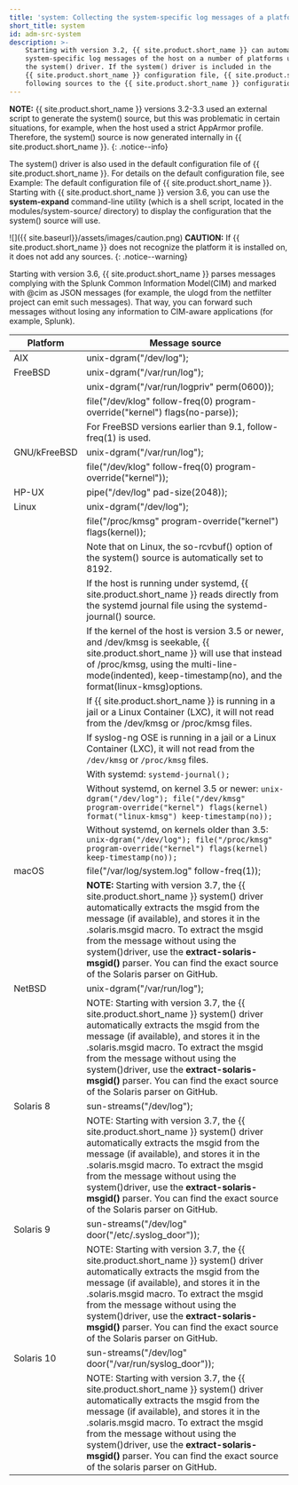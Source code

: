 ```yaml
---
title: 'system: Collecting the system-specific log messages of a platform'
short_title: system
id: adm-src-system
description: >-
    Starting with version 3.2, {{ site.product.short_name }} can automatically collect the
    system-specific log messages of the host on a number of platforms using
    the system() driver. If the system() driver is included in the
    {{ site.product.short_name }} configuration file, {{ site.product.short_name }} automatically adds the
    following sources to the {{ site.product.short_name }} configuration.
---
```


**NOTE:** {{ site.product.short_name }} versions 3.2-3.3 used an external script to generate
the system() source, but this was problematic in certain situations, for
example, when the host used a strict AppArmor profile. Therefore, the
system() source is now generated internally in {{ site.product.short_name }}.
{: .notice--info}

The system() driver is also used in the default configuration file of
{{ site.product.short_name }}. For details on the default configuration file, see
Example: The default configuration file of {{ site.product.short_name }}. Starting with {{ site.product.short_name }} version 3.6, you can use the **system-expand**
command-line utility (which is a shell script, located in the
modules/system-source/ directory) to display the configuration that the
system() source will use.

![]({{ site.baseurl}}/assets/images/caution.png) **CAUTION:**
If {{ site.product.short_name }} does not recognize the platform it is installed on, it does not
add any sources.
{: .notice--warning}

Starting with version 3.6, {{ site.product.short_name }} parses messages complying with
the Splunk Common Information Model(CIM)
and marked with @cim as JSON messages (for example, the ulogd from the
netfilter project can emit such messages). That way, you can forward
such messages without losing any information to CIM-aware applications
(for example, Splunk).

| Platform     | Message source                                       |
|---|---|
| AIX          |     unix-dgram("/dev/log");                          |
| FreeBSD      |     unix-dgram("/var/run/log");                      |
|              |     unix-dgram("/var/run/logpriv" perm(0600));       |
|              |     file("/dev/klog" follow-freq(0) program-override("kernel") flags(no-parse)); |
|              | For FreeBSD versions earlier than 9.1, follow-freq(1) is used.                              |
| GNU/kFreeBSD |     unix-dgram("/var/run/log");                      |
|              |     file("/dev/klog" follow-freq(0) program-override("kernel")); |
| HP-UX        |     pipe("/dev/log" pad-size(2048));                 |
| Linux        |     unix-dgram("/dev/log");                          |
|              |     file("/proc/kmsg" program-override("kernel") flags(kernel)); |
|              | Note that on Linux, the so-rcvbuf() option of the system() source is automatically set to 8192.        |
|              | If the host is running under systemd, {{ site.product.short_name }} reads directly from the systemd journal file using the systemd-journal() source.                        |
|              | If the kernel of the host is version 3.5 or newer, and /dev/kmsg is seekable, {{ site.product.short_name }} will use that instead of /proc/kmsg, using the multi-line-mode(indented), keep-timestamp(no), and the format(linux-kmsg)options.                      |
|              | If {{ site.product.short_name }} is running in a jail or a Linux Container (LXC), it will not read from the /dev/kmsg or /proc/kmsg files.                                 |
|              |If syslog-ng OSE is running in a jail or a Linux Container (LXC), it will not read from the `/dev/kmsg` or `/proc/kmsg` files.
|              |With systemd: `systemd-journal();`
|              |Without systemd, on kernel 3.5 or newer: `unix-dgram("/dev/log"); file("/dev/kmsg" program-override("kernel") flags(kernel) format("linux-kmsg") keep-timestamp(no));`
|              |Without systemd, on kernels older than 3.5: `unix-dgram("/dev/log"); file("/proc/kmsg" program-override("kernel") flags(kernel) keep-timestamp(no));`
| macOS        |     file("/var/log/system.log" follow-freq(1));      |
|              | **NOTE:** Starting with version 3.7, the {{ site.product.short_name }} system() driver automatically extracts the msgid  from the message (if available), and stores it in the .solaris.msgid macro. To extract the msgid from the message without using the system()driver, use the **extract-solaris-msgid()** parser. You can find the exact source of the Solaris parser on GitHub.|
| NetBSD       |     unix-dgram("/var/run/log");                      |
|              | NOTE: Starting with version 3.7, the {{ site.product.short_name }} system() driver automatically extracts the msgid  from the message (if available), and stores it in the .solaris.msgid macro. To extract the msgid from the message without using the system()driver, use the **extract-solaris-msgid()** parser. You can find the exact source of the Solaris parser on GitHub. |
| Solaris 8    |     sun-streams("/dev/log");                         |
|              | NOTE: Starting with version 3.7, the {{ site.product.short_name }} system() driver automatically extracts the msgid  from the message (if available), and stores it in the .solaris.msgid macro. To extract the msgid from the message without using the system()driver, use the **extract-solaris-msgid()** parser. You can find the exact source of the Solaris parser on GitHub. |
| Solaris 9    | sun-streams("/dev/log" door("/etc/.syslog_door")); |
|              | NOTE: Starting with version 3.7, the {{ site.product.short_name }} system() driver automatically extracts the msgid  from the message (if available), and stores it in the .solaris.msgid macro. To extract the msgid from the message without using the system()driver, use the **extract-solaris-msgid()** parser. You can find the exact source of the Solaris parser on GitHub. |
| Solaris 10   |  sun-streams("/dev/log" door("/var/run/syslog_door")); |
|              | NOTE: Starting with version 3.7, the {{ site.product.short_name }} system() driver automatically extracts the msgid  from the message (if available), and stores it in the .solaris.msgid macro. To extract the msgid from the message without using the system()driver, use the **extract-solaris-msgid()** parser. You can find the exact source of the solaris parser on GitHub. |
